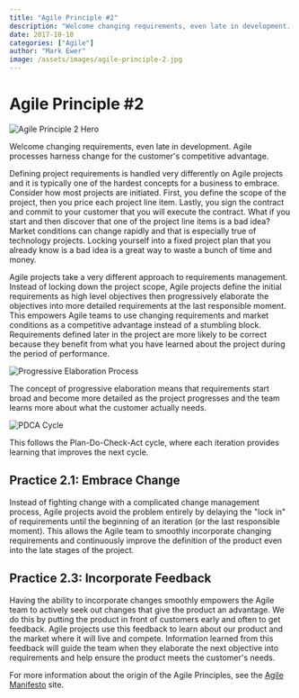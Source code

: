 ```yaml
---
title: "Agile Principle #2"
description: "Welcome changing requirements, even late in development. Agile processes harness change for the customer's competitive advantage."
date: 2017-10-18
categories: ["Agile"]
author: "Mark Ewer"
image: /assets/images/agile-principle-2.jpg
---
```


<Breadcrumbs />

# Agile Principle #2

![Agile Principle 2 Hero](/assets/images/agile-principle-2.jpg)

Welcome changing requirements, even late in development. Agile processes harness change for the customer's competitive advantage.

Defining project requirements is handled very differently on Agile projects and it is typically one of the hardest concepts for a business to embrace. Consider how most projects are initiated. First, you define the scope of the project, then you price each project line item. Lastly, you sign the contract and commit to your customer that you will execute the contract. What if you start and then discover that one of the project line items is a bad idea? Market conditions can change rapidly and that is especially true of technology projects. Locking yourself into a fixed project plan that you already know is a bad idea is a great way to waste a bunch of time and money.

Agile projects take a very different approach to requirements management. Instead of locking down the project scope, Agile projects define the initial requirements as high level objectives then progressively elaborate the objectives into more detailed requirements at the last responsible moment. This empowers Agile teams to use changing requirements and market conditions as a competitive advantage instead of a stumbling block. Requirements defined later in the project are more likely to be correct because they benefit from what you have learned about the project during the period of performance.

![Progressive Elaboration Process](/assets/images/Progressive_Elaboration.png)

The concept of progressive elaboration means that requirements start broad and become more detailed as the project progresses and the team learns more about what the customer actually needs.

![PDCA Cycle](/assets/images/PDCA-Two-Cycles.png)

This follows the Plan-Do-Check-Act cycle, where each iteration provides learning that improves the next cycle.

## Practice 2.1: Embrace Change

Instead of fighting change with a complicated change management process, Agile projects avoid the problem entirely by delaying the "lock in" of requirements until the beginning of an iteration (or the last responsible moment). This allows the Agile team to smoothly incorporate changing requirements and continuously improve the definition of the product even into the late stages of the project.

## Practice 2.3: Incorporate Feedback

Having the ability to incorporate changes smoothly empowers the Agile team to actively seek out changes that give the product an advantage. We do this by putting the product in front of customers early and often to get feedback. Agile projects use this feedback to learn about our product and the market where it will live and compete. Information learned from this feedback will guide the team when they elaborate the next objective into requirements and help ensure the product meets the customer's needs.

For more information about the origin of the Agile Principles, see the [Agile Manifesto](http://www.agilemanifesto.org/principles.html) site.

<SharePost />
